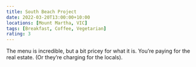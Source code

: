 ```yaml
---
title: South Beach Project
date: 2022-03-20T13:00:00+10:00
locations: [Mount Martha, VIC]
tags: [Breakfast, Coffee, Vegetarian]
rating: 3
---
```


The menu is incredible, but a bit pricey for what it is. You’re paying for the real estate. (Or they’re charging for the locals).
